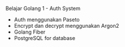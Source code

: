 Belajar Golang 1 - Auth System

- Auth menggunakan Paseto
- Encrypt dan decrypt menggunakan Argon2
- Golang Fiber
- PostgreSQL for database
